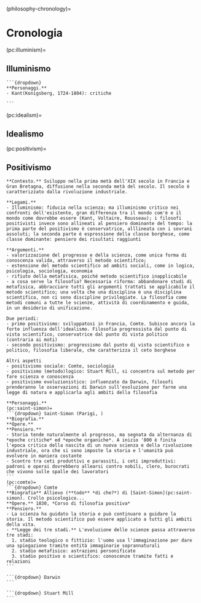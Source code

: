 (philosophy-chronology)=
# Cronologia

(pc:illuminism)=
## Illuminismo
`````{dropdown}
```{dropdown}
**Personaggi.**
- Kant(Konigsberg, 1724-1804): critiche

```
`````

(pc:idealism)=
## Idealismo

(pc:positivism)=
## Positivismo
`````{dropdown}
**Contesto.** Sviluppo nella prima metà dell'XIX secolo in Francia e Gran Bretagna, diffusione nella seconda metà del secolo. Il secolo è caratterizzato dalla rivoluzione industriale.

**Legami.**
- Illuminismo: fiducia nella scienza; ma illuminismo critico nei confronti dell'esistente, gran differenza tra il mondo com'è e il mondo come dovrebbe essere (Kant, Voltaire, Rousseau); i filosofi positivisti invece sono allineati al pensiero dominante del tempo: la prima parte del positivismo è conservatrice, alllineata con i sovrani assoluti; la seconda parte è espressione della classe borghese, come classe dominante: pensiero dei risultati raggiunti

**Argomenti.**
- valorizzazione del progresso e della scienza, come unica forma di conoscenza valida, attraverso il metodo scientifico;
- estensione del metodo scientifico ad ambiti sociali, come in logica, psicologia, sociologia, economia
- rifiuto della metafisica, poiché metodo scientifico inapplicabile
- a cosa serve la filosofia? Necessaria riforma: abbandonare studi di metafisica, abbracciare tutti gli argomenti trattati se applicabile il metodo scientifico; una volta che una disciplina è una disciplina scientifica, non ci sono discipline privilegiate. La filosofia come metodi comuni a tutte le scienze, attività di coordinamento e guida, in un desiderio di unificazione.

Due periodi:
- primo positivismo: sviluppatosi in Francia, Comte. Subisce ancora la forte influenza dell'idealismo. Filosofia progressista dal punto di vista scientifico, conservatrice dal punto di vista politico (contraria ai moti)
- secondo positivismo: progressismo dal punto di vista scientifico e politico, filosofia liberale, che caratterizza il ceto borghese

Altri aspetti
- positivismo sociale: Comte, sociologia
- positivismo (metodo)logico: Stuart Mill, si concentra sul metodo per fare scienza e conoscenza
- positivismo evoluzionistico: influenzato da Darwin, filosofi prenderanno le osservazioni di Darwin sull'evoluzione per farne una legge di natura e applicarla agli ambiti della filosofia

**Personaggi.**
(pc:saint-simon)=
```{dropdown} Saint-Simon (Parigi, )
**Biografia.**
**Opere.**
**Pensiero.** 
- Storia tende naturalmente al progresso, ma segnata da alternanza di *epoche critiche* ed *epoche organiche*. A inizio '800 è finita l'epoca critica della nascita di un nuova scienza e della rivoluzione industriale, ora che si sono imposte la storia e l'umanità può evolvere in maniera costante
- Scontro tra ceti produttivi e parassiti, i ceti improduttivi: padroni e operai dovrebbero allearsi contro nobili, clero, burocrati che vivono sulle spalle dei lavoratori
```
(pc:comte)=
```{dropdown} Comte
**Biografia** Allievo (**todo** *di che?*) di [Saint-Simon](pc:saint-simon). Crollo psicologico...
**Opere.** 1830, *Corso di filosofia positiva*
**Pensiero.**
- La scienza ha guidato la storia e può continuare a guidare la storia. Il metodo scientifico può essere applicato a tutti gli ambiti della vita.
- **Legge dei tre stadi.** L'evoluzione delle scienze passa attraverso tre stadi:
  1. stadio teologico o fittizio: l'uomo usa l'immaginazione per dare una spiegazione tramite entità immaginarie soprannaturali 
  2. stadio metafisico: astrazioni personificate
  3. stadio positivo o scientifico: conoscenze tramite fatti e relazioni
```

```{dropdown} Darwin
```

```{dropdown} Stuart Mill
```

`````
